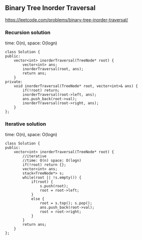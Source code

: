 ## Binary Tree Inorder Traversal

https://leetcode.com/problems/binary-tree-inorder-traversal/

### Recursion solution
time: O(n), space: O(logn)

```
class Solution {
public:
    vector<int> inorderTraversal(TreeNode* root) {
        vector<int> ans;
        inorderTraversal(root, ans);
        return ans;
    }
private:
    void inorderTraversal(TreeNode* root, vector<int>& ans) {
        if(!root) return;
        inorderTraversal(root->left, ans);
        ans.push_back(root->val);
        inorderTraversal(root->right, ans);
    }
};
```
### Iterative solution
time: O(n), space: O(logn)
```
class Solution {
public:
    vector<int> inorderTraversal(TreeNode* root) {
        //iterative
        //time: O(n) space: O(logn)
        if(!root) return {};
        vector<int> ans;
        stack<TreeNode*> s;
        while(root || !s.empty()) {
            if(root) {
                s.push(root);
                root = root->left;
            }
            else {
                root = s.top(); s.pop();
                ans.push_back(root->val);
                root = root->right;
            }
        }
        return ans;
    }
};
```
